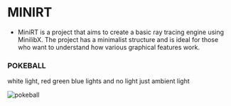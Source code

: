 # MINIRT
- MiniRT is a project that aims to create a basic ray tracing engine using MinilibX. The project has a minimalist structure and is ideal for those who want to understand how various graphical features work.  

  
### POKEBALL  

white light, red green blue lights and no light just ambient light  
  
![pokeball](https://github.com/user-attachments/assets/b30b86a8-76a5-4d5d-9b12-546b55ae7135)
